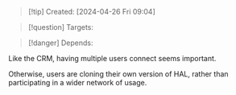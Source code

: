 
>[!tip] Created: [2024-04-26 Fri 09:04]

>[!question] Targets: 

>[!danger] Depends: 

Like the CRM, having multiple users connect seems important.

Otherwise, users are cloning their own version of HAL, rather than participating in a wider network of usage.

